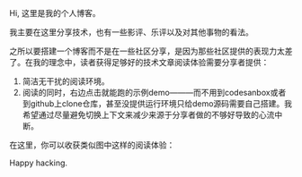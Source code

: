 Hi, 这里是我的个人博客。

我主要在这里分享技术，也有一些影评、乐评以及对其他事物的看法。

之所以要搭建一个博客而不是在一些社区分享，是因为那些社区提供的表现力太差了。在我的理念中，读者获得足够好的技术文章阅读体验需要分享者提供：
1. 简洁无干扰的阅读环境。
2. 阅读的同时，右边点击就能跑的示例demo———而不用到codesanbox或者到github上clone仓库，甚至没提供运行环境只给demo源码需要自己搭建。我希望通过尽量避免切换上下文来减少来源于分享者做的不够好导致的心流中断。

在这里，你可以收获类似图中这样的阅读体验：



Happy hacking.

